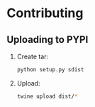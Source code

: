 # Contributing

## Uploading to PYPI
1. Create tar:

   ```bash
   python setup.py sdist
   ```
   
2. Upload:

   ```bash
   twine upload dist/*
   ```
